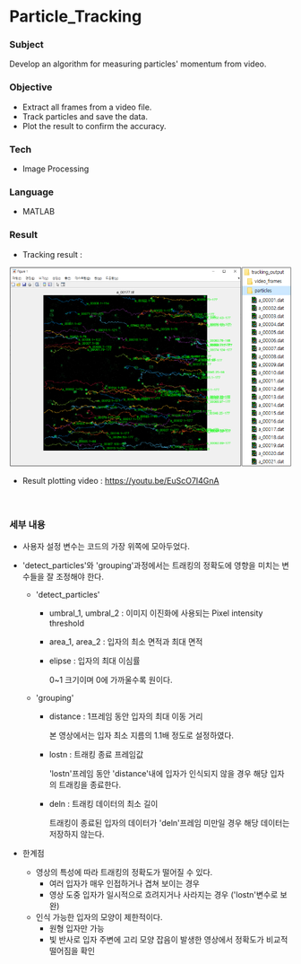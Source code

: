 # Particle_Tracking

### Subject

Develop an algorithm for measuring particles' momentum from video.

### Objective

- Extract all frames from a video file.
- Track particles and save the data.
- Plot the result to confirm the accuracy.

### Tech

- Image Processing

### Language

- MATLAB

### Result

- Tracking result :

![result](./result.png)

- Result plotting video : https://youtu.be/EuScO7I4GnA

　

### 세부 내용

- 사용자 설정 변수는 코드의 가장 위쪽에 모아두었다.

- 'detect_particles'와 'grouping'과정에서는 트래킹의 정확도에 영향을 미치는 변수들을 잘 조정해야 한다.

  - 'detect_particles'

    - umbral_1, umbral_2 : 이미지 이진화에 사용되는 Pixel intensity threshold

    - area_1, area_2 : 입자의 최소 면적과 최대 면적

    - elipse : 입자의 최대 이심률

      0~1 크기이며 0에 가까울수록 원이다.

  - 'grouping'

    - distance : 1프레임 동안 입자의 최대 이동 거리

      본 영상에서는 입자 최소 지름의 1.1배 정도로 설정하였다.

    - lostn : 트래킹 종료 프레임값

      'lostn'프레임 동안 'distance'내에 입자가 인식되지 않을 경우 해당 입자의 트래킹을 종료한다.

    - deln : 트래킹 데이터의 최소 길이

      트래킹이 종료된 입자의 데이터가 'deln'프레임 미만일 경우 해당 데이터는 저장하지 않는다.

- 한계점

  - 영상의 특성에 따라 트래킹의 정확도가 떨어질 수 있다.
    - 여러 입자가 매우 인접하거나 겹쳐 보이는 경우
    - 영상 도중 입자가 일시적으로 흐려지거나 사라지는 경우 ('lostn'변수로 보완) 
  - 인식 가능한 입자의 모양이 제한적이다.
    - 원형 입자만 가능
    - 빛 반사로 입자 주변에 고리 모양 잡음이 발생한 영상에서 정확도가 비교적 떨어짐을 확인

